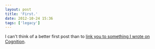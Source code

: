 ```yaml
---
layout: post
title: 'First.'
date: 2012-10-24 15:36
tags: ['legacy']
---
```


I can't think of a better first post than to [link you to something I wrote on Cognition](http://cognition.happycog.com/article/its-alive-prototyping-in-the-browser).

